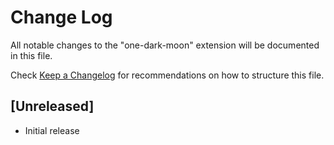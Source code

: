 # Change Log

All notable changes to the "one-dark-moon" extension will be documented in this file.

Check [Keep a Changelog](http://keepachangelog.com/) for recommendations on how to structure this file.

## [Unreleased]

- Initial release
